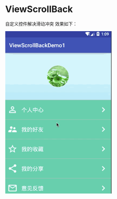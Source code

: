 # ViewScrollBack
自定义控件解决滑动冲突
效果如下：

![image](https://github.com/z13538657403/ViewScrollBack/blob/master/app/src/main/res/mipmap-hdpi/ScrollBack.gif)
